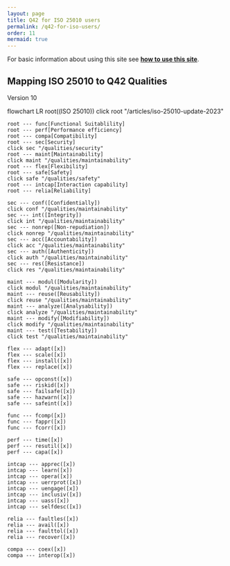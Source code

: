 ```yaml
---
layout: page
title: Q42 for ISO 25010 users
permalink: /q42-for-iso-users/
order: 11
mermaid: true
---
```


For basic information about using this site see [**how to use this site**](/how-to-use-this-site).

## Mapping ISO 25010 to Q42 Qualities

Version 10

<div class='mermaid'>
  flowchart LR
    root((ISO 25010))
    click root "/articles/iso-25010-update-2023"

    root --- func[Functional Suitablility]
    root --- perf[Performance efficiency]
    root --- compa[Compatibility]
    root --- sec[Security]
    click sec "/qualities/security"
    root --- maint[Maintainability]
    click maint "/qualities/maintainability"
    root --- flex[Flexibility]
    root --- safe[Safety]
    click safe "/qualities/safety"
    root --- intcap[Interaction capability]
    root --- relia[Reliability]

    sec --- conf([Confidentially])
    click conf "/qualities/maintainability"
    sec --- int([Integrity])
    click int "/qualities/maintainability"
    sec --- nonrep([Non-repudiation])
    click nonrep "/qualities/maintainability"
    sec --- acc([Accountability])
    click acc "/qualities/maintainability"
    sec --- auth([Authenticity])
    click auth "/qualities/maintainability"
    sec --- res([Resistance])
    click res "/qualities/maintainability"
    
    maint --- modul([Modularity])
    click modul "/qualities/maintainability"
    maint --- reuse([Reusability])
    click reuse "/qualities/maintainability"
    maint --- analyze([Analysability])
    click analyze "/qualities/maintainability"
    maint --- modify([Modifiability])
    click modify "/qualities/maintainability"
    maint --- test([Testability])
    click test "/qualities/maintainability"

    flex --- adapt([x])
    flex --- scale([x])
    flex --- install([x])
    flex --- replace([x])

    safe --- opconst([x])
    safe --- riskid([x])
    safe --- failsafe([x])
    safe --- hazwarn([x])
    safe --- safeint([x])
    
    func --- fcomp([x])
    func --- fappr([x])
    func --- fcorr([x])

    perf --- time([x])
    perf --- resutil([x])
    perf --- capa([x])

    intcap --- apprec([x])
    intcap --- learn([x])
    intcap --- opera([x])
    intcap --- uerrprot([x])
    intcap --- uengage([x])
    intcap --- inclusiv([x])
    intcap --- uass([x])
    intcap --- selfdesc([x])

    relia --- faultles([x])
    relia --- avail([x])
    relia --- faulttol([x])
    relia --- recover([x])

    compa --- coex([x])
    compa --- interop([x])
</div>



<!-- div class='mermaid'>
 flowchart TB
    root((ISO 25010))
    click root "/articles/iso-25010-update-2023"

    root --- func[Functional Suitablility]
    root --- perf[Performance efficiency]
    root --- compa[Compatibility]
    root --- sec[Security]
    click sec "/qualities/security"
    root --- maint[Maintainability]
    click maint "/qualities/maintainability"
    root --- flex[Flexibility]
    root --- safe[Safety]
    click safe "/qualities/safety"
    root --- intcap[Interaction capability]
    root --- relia[Reliability]

    sec --- Security-Details
    subgraph Security-Details
        direction TB
        conf([Confidentially])
        click conf "/qualities/security"
        int([Integrity])
        nonrep([Non-repudiation])
        acc([Accountability])
        auth([Authenticity])
        res([Resistance])
        conf ~~~ int ~~~ acc ~~~ nonrep ~~~ auth ~~~ res
    end

    maint --- Maintainability-Details
    subgraph Maintainability-Details
        modul([Modularity])
        reuse([Reusability])
        analyse([Analysability])
        modify([Modifiability])
        test([Testability])
    end

    flex --- Flexibility-Details
    subgraph Flexibility-Details
        adapt([x])
        scale([x])
        install([x])
        replace([x])
    end

    safe --- Safety-Details
    subgraph Safety-Details
        opconst([x])
        riskid([x])
        failsafe([x])
        hazwarn([x])
        safeint([x])
    end
    
    func --- Functional-Suitablility-Details
    subgraph Functional-Suitablility-Details
        fcomp([x])
        fappr([x])
        fcorr([x])
    end

    perf --- Performance-efficiency-Details
    subgraph Performance-efficiency-Details
        time([x])
        resutil([x])
        capa([x])
    end

    intcap --- Interaction-capability-Details
    subgraph Interaction-capability-Details
        apprec([x])
        learn([x])
        opera([x])
        uerrprot([x])
        uengage([x])
        inclusiv([x])
        uass([x])
        selfdesc([x])
    end

    relia --- Reliability-Details
    subgraph Reliability-Details
        faultles([x])
        avail([x])
        faulttol([x])
        recover([x])
    end

    compa --- Compatibility-Details
    subgraph Compatibility-Details
        coex([x])
        interop([x])
    end

</div -->







